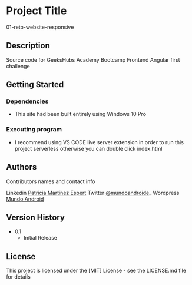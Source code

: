 # Project Title

01-reto-website-responsive

## Description

Source code for GeeksHubs Academy Bootcamp Frontend Angular first challenge 

## Getting Started

### Dependencies

* This site had been built entirely using Windows 10 Pro


### Executing program

* I recommend using VS CODE live server extension in order to run this project serverless otherwise you can double click index.html


## Authors

Contributors names and contact info

Linkedin [Patricia Martínez Espert](https://www.linkedin.com/in/patricia-martinez-espert-7470291a7/)
Twitter [@mundoandroide_](https://twitter.com/mundoandroide_)
Wordpress [Mundo Android](https://www.mundoandroid.blog)


## Version History

* 0.1
    * Initial Release

## License

This project is licensed under the [MIT] License - see the LICENSE.md file for details

